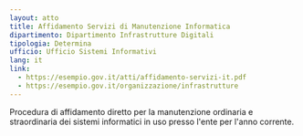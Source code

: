 ```yaml
---
layout: atto
title: Affidamento Servizi di Manutenzione Informatica
dipartimento: Dipartimento Infrastrutture Digitali
tipologia: Determina
ufficio: Ufficio Sistemi Informativi
lang: it
link:
  - https://esempio.gov.it/atti/affidamento-servizi-it.pdf
  - https://esempio.gov.it/organizzazione/infrastrutture
---
```


Procedura di affidamento diretto per la manutenzione ordinaria e straordinaria dei sistemi informatici in uso presso l'ente per l'anno corrente.
